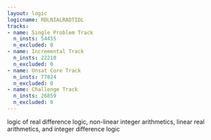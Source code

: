 ```yaml
---
layout: logic
logicname: RDLNIALRADTIDL
tracks:
- name: Single Problem Track
  n_insts: 54455
  n_excluded: 0
- name: Incremental Track
  n_insts: 22210
  n_excluded: 0
- name: Unsat Core Track
  n_insts: 77824
  n_excluded: 0
- name: Challenge Track
  n_insts: 26859
  n_excluded: 0
---
```

logic of real difference logic, non-linear integer arithmetics, linear real arithmetics, and integer difference logic